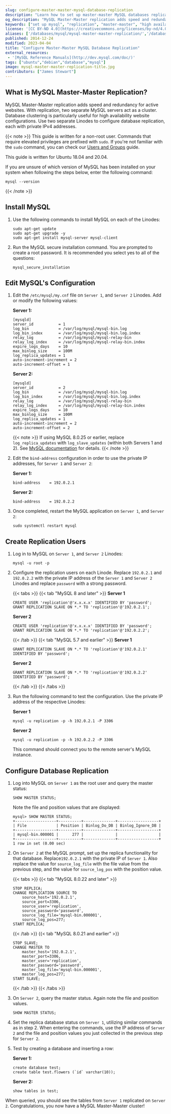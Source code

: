 ```yaml
---
slug: configure-master-master-mysql-database-replication
description: "Learn how to set up master-master MySQL databases replication in this simple step-by-step tutorial."
og_description: "MySQL Master-Master replication adds speed and redundancy. With replication, two separate MySQL servers act as a cluster, particularly useful for high availability website configurations. Use this guide to configure database replication on your Linode."
keywords: ["set up mysql", "replication", "master-master", "high availability"]
license: '[CC BY-ND 4.0](https://creativecommons.org/licenses/by-nd/4.0)'
aliases: ['/databases/mysql/mysql-master-master-replication/','/databases/mysql/mysql-master-master/','/databases/mysql/configure-master-master-mysql-database-replication/']
published: 2014-12-24
modified: 2023-04-04
title: "Configure Master-Master MySQL Database Replication"
external_resources:
 - '[MySQL Reference Manuals](http://dev.mysql.com/doc/)'
tags: ["ubuntu","debian","database","mysql"]
image: mysql-master-master-replication-title.jpg
contributors: ["James Stewart"]
---
```


## What is MySQL Master-Master Replication?

MySQL Master-Master replication adds speed and redundancy for active websites. With replication, two separate MySQL servers act as a cluster. Database clustering is particularly useful for high availability website configurations. Use two separate Linodes to configure database replication, each with private IPv4 addresses.

{{< note >}}
This guide is written for a non-root user. Commands that require elevated privileges are prefixed with `sudo`. If you're not familiar with the `sudo` command, you can check our [Users and Groups](/docs/guides/linux-users-and-groups/) guide.

This guide is written for Ubuntu 18.04 and 20.04.

If you are unsure of which version of MySQL has been installed on your system when following the steps below, enter the following command:

```command
mysql --version
```
{{< /note >}}

## Install MySQL

1.  Use the following commands to install MySQL on each of the Linodes:

    ```command
    sudo apt-get update
    sudo apt-get upgrade -y
    sudo apt-get install mysql-server mysql-client
    ```

2.  Run the MySQL secure installation command. You are prompted to create a root password. It is recommended you select yes to all of the questions:

    ```command
    mysql_secure_installation
    ```

## Edit MySQL's Configuration

1.  Edit the `/etc/mysql/my.cnf` file on `Server 1`, and `Server 2` Linodes. Add or modify the following values:

    **Server 1:**

    ```file {title="/etc/mysql/my.cnf"}
    [mysqld]
    server_id           = 1
    log_bin             = /var/log/mysql/mysql-bin.log
    log_bin_index       = /var/log/mysql/mysql-bin.log.index
    relay_log           = /var/log/mysql/mysql-relay-bin
    relay_log_index     = /var/log/mysql/mysql-relay-bin.index
    expire_logs_days    = 10
    max_binlog_size     = 100M
    log_replica_updates = 1
    auto-increment-increment = 2
    auto-increment-offset = 1
    ```

    **Server 2:**

    ```file {title="/etc/mysql/my.cnf"}
    [mysqld]
    server_id           = 2
    log_bin             = /var/log/mysql/mysql-bin.log
    log_bin_index       = /var/log/mysql/mysql-bin.log.index
    relay_log           = /var/log/mysql/mysql-relay-bin
    relay_log_index     = /var/log/mysql/mysql-relay-bin.index
    expire_logs_days    = 10
    max_binlog_size     = 100M
    log_replica_updates = 1
    auto-increment-increment = 2
    auto-increment-offset = 2
    ```

    {{< note >}}
    If using MySQL 8.0.25 or earlier, replace `log_replica_updates` with `log_slave_updates` (within both Servers 1 and 2). See [MySQL documentation](https://dev.mysql.com/doc/refman/8.0/en/replication-options-binary-log.html#sysvar_log_slave_updates) for details.
    {{< /note >}}

2. Edit the `bind-address` configuration in order to use the private IP addresses, for `Server 1` and `Server 2`:

    **Server 1:**

     ```file {title="/etc/mysql/my.cnf"}
    bind-address    = 192.0.2.1
    ```

     **Server 2:**

     ```file {title="/etc/mysql/my.cnf"}
    bind-address    = 192.0.2.2
    ```

3.  Once completed, restart the MySQL application on `Server 1`, and `Server 2`:

    ```command
    sudo systemctl restart mysql
    ```

## Create Replication Users

1.  Log in to MySQL on `Server 1`, and `Server 2` Linodes:

    ```command
    mysql -u root -p
    ```

2.  Configure the replication users on each Linode. Replace `192.0.2.1` and `192.0.2.2` with the private IP address of the `Server 1` and `Server 2` Linodes and replace `password` with a strong password.

    {{< tabs >}}
    {{< tab "MySQL 8 and later" >}}
    **Server 1**

    ```command
    CREATE USER 'replication'@'x.x.x.x' IDENTIFIED BY 'password';
    GRANT REPLICATION SLAVE ON *.* TO 'replication'@'192.0.2.1';
    ```

    **Server 2**

    ```command
    CREATE USER 'replication'@'x.x.x.x' IDENTIFIED BY 'password';
    GRANT REPLICATION SLAVE ON *.* TO 'replication'@'192.0.2.2';
    ```
    {{< /tab >}}
    {{< tab "MySQL 5.7 and earlier" >}}
    **Server 1**

    ```command
    GRANT REPLICATION SLAVE ON *.* TO 'replication'@'192.0.2.1' IDENTIFIED BY 'password';
    ```

    **Server 2**

    ```command
    GRANT REPLICATION SLAVE ON *.* TO 'replication'@'192.0.2.2' IDENTIFIED BY 'password';
    ```
    {{< /tab >}}
    {{< /tabs >}}

3.  Run the following command to test the configuration. Use the private IP address of the respective Linodes:

    **Server 1**

    ```command
    mysql -u replication -p -h 192.0.2.1 -P 3306
    ```

    **Server 2**

    ```command
    mysql -u replication -p -h 192.0.2.2 -P 3306
    ```

    This command should connect you to the remote server's MySQL instance.

## Configure Database Replication

1.  Log into MySQL on `Server 1` as the root user and query the master status:

    ```command
    SHOW MASTER STATUS;
    ```

    Note the file and position values that are displayed:

    ```output
    mysql> SHOW MASTER STATUS;
    +------------------+----------+--------------+------------------+
    | File             | Position | Binlog_Do_DB | Binlog_Ignore_DB |
    +------------------+----------+--------------+------------------+
    | mysql-bin.000001 |      277 |              |                  |
    +------------------+----------+--------------+------------------+
    1 row in set (0.00 sec)
    ```

2.  On `Server 2` at the MySQL prompt, set up the replica functionality for that database. Replace`192.0.2.1` with the private IP of `Server 1`. Also replace the value for `source_log_file` with the file value from the previous step, and the value for `source_log_pos` with the position value.

    {{< tabs >}}
    {{< tab "MySQL 8.0.22 and later" >}}
    ```command
    STOP REPLICA;
    CHANGE REPLICATION SOURCE TO
        source_host='192.0.2.1',
        source_port=3306,
        source_user='replication',
        source_password='password',
        source_log_file='mysql-bin.000001',
        source_log_pos=277;
    START REPLICA;
    ```
    {{< /tab >}}
    {{< tab "MySQL 8.0.21 and earlier" >}}
    ```command
    STOP SLAVE;
    CHANGE MASTER TO
        master_host='192.0.2.1',
        master_port=3306,
        master_user='replication',
        master_password='password',
        master_log_file='mysql-bin.000001',
        master_log_pos=277;
    START SLAVE;
    ```
    {{< /tab >}}
    {{< /tabs >}}

3.  On `Server 2`, query the master status. Again note the file and position values.

    ```command
    SHOW MASTER STATUS;
    ```

4.  Set the replica database status on `Server 1`, utilizing similar commands as in step 2. When entering the commands, use the IP address of `Server 2` and the file and position values you just collected in the previous step for `Server 2`.

5.  Test by creating a database and inserting a row:

    **Server 1:**

    ```command
    create database test;
    create table test.flowers (`id` varchar(10));
    ```

    **Server 2:**

    ```command
    show tables in test;
    ```

When queried, you should see the tables from `Server 1` replicated on `Server 2`.  Congratulations, you now have a MySQL Master-Master cluster!